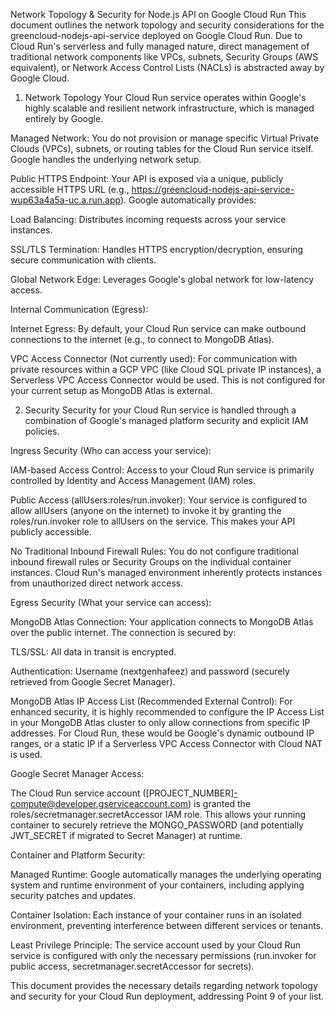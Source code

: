 Network Topology & Security for Node.js API on Google Cloud Run
This document outlines the network topology and security considerations for the greencloud-nodejs-api-service deployed on Google Cloud Run. Due to Cloud Run's serverless and fully managed nature, direct management of traditional network components like VPCs, subnets, Security Groups (AWS equivalent), or Network Access Control Lists (NACLs) is abstracted away by Google Cloud.

1. Network Topology
Your Cloud Run service operates within Google's highly scalable and resilient network infrastructure, which is managed entirely by Google.

Managed Network: You do not provision or manage specific Virtual Private Clouds (VPCs), subnets, or routing tables for the Cloud Run service itself. Google handles the underlying network setup.

Public HTTPS Endpoint: Your API is exposed via a unique, publicly accessible HTTPS URL (e.g., https://greencloud-nodejs-api-service-wup63a4a5a-uc.a.run.app). Google automatically provides:

Load Balancing: Distributes incoming requests across your service instances.

SSL/TLS Termination: Handles HTTPS encryption/decryption, ensuring secure communication with clients.

Global Network Edge: Leverages Google's global network for low-latency access.

Internal Communication (Egress):

Internet Egress: By default, your Cloud Run service can make outbound connections to the internet (e.g., to connect to MongoDB Atlas).

VPC Access Connector (Not currently used): For communication with private resources within a GCP VPC (like Cloud SQL private IP instances), a Serverless VPC Access Connector would be used. This is not configured for your current setup as MongoDB Atlas is external.

2. Security
Security for your Cloud Run service is handled through a combination of Google's managed platform security and explicit IAM policies.

Ingress Security (Who can access your service):

IAM-based Access Control: Access to your Cloud Run service is primarily controlled by Identity and Access Management (IAM) roles.

Public Access (allUsers:roles/run.invoker): Your service is configured to allow allUsers (anyone on the internet) to invoke it by granting the roles/run.invoker role to allUsers on the service. This makes your API publicly accessible.

No Traditional Inbound Firewall Rules: You do not configure traditional inbound firewall rules or Security Groups on the individual container instances. Cloud Run's managed environment inherently protects instances from unauthorized direct network access.

Egress Security (What your service can access):

MongoDB Atlas Connection: Your application connects to MongoDB Atlas over the public internet. The connection is secured by:

TLS/SSL: All data in transit is encrypted.

Authentication: Username (nextgenhafeez) and password (securely retrieved from Google Secret Manager).

MongoDB Atlas IP Access List (Recommended External Control): For enhanced security, it is highly recommended to configure the IP Access List in your MongoDB Atlas cluster to only allow connections from specific IP addresses. For Cloud Run, these would be Google's dynamic outbound IP ranges, or a static IP if a Serverless VPC Access Connector with Cloud NAT is used.

Google Secret Manager Access:

The Cloud Run service account ([PROJECT_NUMBER]-compute@developer.gserviceaccount.com) is granted the roles/secretmanager.secretAccessor IAM role. This allows your running container to securely retrieve the MONGO_PASSWORD (and potentially JWT_SECRET if migrated to Secret Manager) at runtime.

Container and Platform Security:

Managed Runtime: Google automatically manages the underlying operating system and runtime environment of your containers, including applying security patches and updates.

Container Isolation: Each instance of your container runs in an isolated environment, preventing interference between different services or tenants.

Least Privilege Principle: The service account used by your Cloud Run service is configured with only the necessary permissions (run.invoker for public access, secretmanager.secretAccessor for secrets).

This document provides the necessary details regarding network topology and security for your Cloud Run deployment, addressing Point 9 of your list.